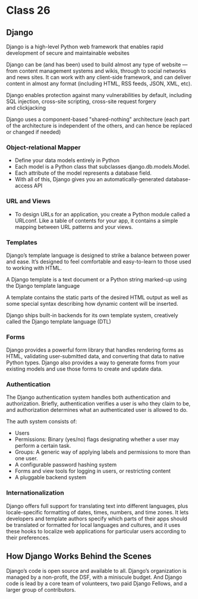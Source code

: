 # Class 26

## Django

Django is a high-level Python web framework that enables rapid development of secure and maintainable websites

Django can be (and has been) used to build almost any type of website — from content management systems and wikis, through to social networks and news sites. It can work with any client-side framework, and can deliver content in almost any format (including HTML, RSS feeds, JSON, XML, etc).

Django enables protection against many vulnerabilities by default, including SQL injection, cross-site scripting, cross-site request forgery and clickjacking

Django uses a component-based "shared-nothing" architecture (each part of the architecture is independent of the others, and can hence be replaced or changed if needed)

### Object-relational Mapper

- Define your data models entirely in Python
- Each model is a Python class that subclasses django.db.models.Model.
- Each attribute of the model represents a database field.
- With all of this, Django gives you an automatically-generated database-access API

### URL and Views

- To design URLs for an application, you create a Python module called a URLconf. Like a table of contents for your app, it contains a simple mapping between URL patterns and your views.

### Templates

Django’s template language is designed to strike a balance between power and ease. It’s designed to feel comfortable and easy-to-learn to those used to working with HTML.

A Django template is a text document or a Python string marked-up using the Django template language

A template contains the static parts of the desired HTML output as well as some special syntax describing how dynamic content will be inserted.

Django ships built-in backends for its own template system, creatively called the Django template language (DTL)

### Forms

Django provides a powerful form library that handles rendering forms as HTML, validating user-submitted data, and converting that data to native Python types. Django also provides a way to generate forms from your existing models and use those forms to create and update data.

### Authentication

The Django authentication system handles both authentication and authorization. Briefly, authentication verifies a user is who they claim to be, and authorization determines what an authenticated user is allowed to do. 

The auth system consists of:

- Users
- Permissions: Binary (yes/no) flags designating whether a user may perform a certain task.
- Groups: A generic way of applying labels and permissions to more than one user.
- A configurable password hashing system
- Forms and view tools for logging in users, or restricting content
- A pluggable backend system

### Internationalization

Django offers full support for translating text into different languages, plus locale-specific formatting of dates, times, numbers, and time zones. It lets developers and template authors specify which parts of their apps should be translated or formatted for local languages and cultures, and it uses these hooks to localize web applications for particular users according to their preferences.

## **How Django Works Behind the Scenes**

Django’s code is open source and available to all. Django’s organization is managed by a non-profit, the DSF, with a miniscule budget. And Django code is lead by a core team of volunteers, two paid Django Fellows, and a larger group of contributors.
